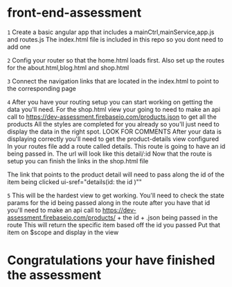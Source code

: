# front-end-assessment


``1``
 Create a basic angular app that includes a mainCtrl,mainService,app.js and routes.js The index.html file is included in this repo so you dont need to add one

``2``
 Config your router so that the home.html loads first. Also set up the routes for the about.html,blog.html and shop.html

``3``
Connect the navigation links that are located in the index.html to point to the corresponding page

``4``
 After you have your routing setup you can start working on getting the data you'll need.
 For the shop.html view your going to need to make an api call to https://dev-assessment.firebaseio.com/products.json to get all the products
 All the styles are completed for you already so you'll just need to display the data in the right spot. LOOK FOR COMMENTS
 After your data is displaying correctly you'll need to get the product-details view configured
 In your routes file add a route called details. This route is going to have an id being passed in. The url will look like this detail/:id
 Now that the route is setup you can finish the links in the shop.html file

 The link that points to the product detail will need to pass along the id of the item being clicked ui-sref="details(id: the id )""

``5``
This will be the hardest view to get working. You'll need to check the state params for the id being passed along in the route
after you have that id you'll need to make an api call to https://dev-assessment.firebaseio.com/products/ + the id + .json being passed in the route
This will return the specific item based off the id you passed
Put that item on $scope and display in the view


# Congratulations your have finished the assessment
